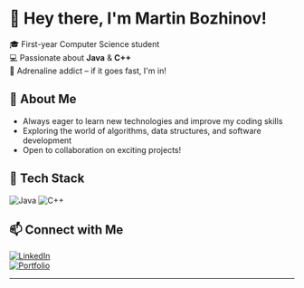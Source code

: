 # 👋 Hey there, I'm Martin Bozhinov!

🎓 First-year Computer Science student  
💻 Passionate about **Java** & **C++**  
🎢 Adrenaline addict – if it goes fast, I'm in!  

## 🚀 About Me
- Always eager to learn new technologies and improve my coding skills  
- Exploring the world of algorithms, data structures, and software development  
- Open to collaboration on exciting projects!  

## 🔧 Tech Stack
![Java](https://img.shields.io/badge/Java-ED8B00?style=for-the-badge&logo=java&logoColor=white)
![C++](https://img.shields.io/badge/C++-00599C?style=for-the-badge&logo=cplusplus&logoColor=white)

## 📫 Connect with Me
[![LinkedIn](https://img.shields.io/badge/LinkedIn-0077B5?style=for-the-badge&logo=linkedin&logoColor=white)](your-linkedin-url)  
[![Portfolio](https://img.shields.io/badge/Portfolio-000000?style=for-the-badge&logo=github&logoColor=white)](your-portfolio-url)  

---
